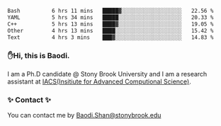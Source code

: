 <!--START_SECTION:waka-->

```txt
Bash          6 hrs 11 mins   █████▓░░░░░░░░░░░░░░░░░░░   22.56 %
YAML          5 hrs 34 mins   █████░░░░░░░░░░░░░░░░░░░░   20.33 %
C++           5 hrs 13 mins   ████▓░░░░░░░░░░░░░░░░░░░░   19.05 %
Other         4 hrs 13 mins   ████░░░░░░░░░░░░░░░░░░░░░   15.42 %
Text          4 hrs 3 mins    ███▓░░░░░░░░░░░░░░░░░░░░░   14.83 %
```

<!--END_SECTION:waka-->

### ✋Hi, this is Baodi. 

I am a Ph.D candidate @ Stony Brook University and I am a research assistant at [IACS(Insitiute for Advanced Computional Science)](https://iacs.stonybrook.edu/).

### ✨ Contact ✨

You can contact me by [Baodi.Shan@stonybrook.edu](mailto:Baodi.Shan@stonybrook.edu)





<!--
[![Anurag's GitHub stats](https://github-readme-stats.vercel.app/api?username=lwshanbd&theme=jolly&show_icons=true&count_private=true&include_all_commits=true)](https://github.com/anuraghazra/github-readme-stats)
**lwshanbd/lwshanbd** is a ✨ _special_ ✨ repository because its `README.md` (this file) appears on your GitHub profile.

Here are some ideas to get you started:

- 🔭 I’m currently working on ...
- 🌱 I’m currently learning ...
- 👯 I’m looking to collaborate on ...
- 🤔 I’m looking for help with ...
- 💬 Ask me about ...
- 📫 How to reach me: ...
- 😄 Pronouns: ...
- ⚡ Fun fact: ...
-->

